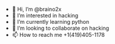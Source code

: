 - 👋 Hi, I’m @braino2x
- 👀 I’m interested in hacking
- 🌱 I’m currently learning python
- 💞️ I’m looking to collaborate on hacking
- 📫 How to reach me +1(419)405-1178

<!---
braino2x/braino2x is a ✨ special ✨ repository because its `README.md` (this file) appears on your GitHub profile.
You can click the Preview link to take a look at your changes.
--->
